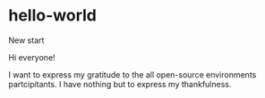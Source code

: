# hello-world
New start

Hi everyone!

I want to express my gratitude to the all open-source environments partcipitants.
I have nothing but to express my thankfulness. 
